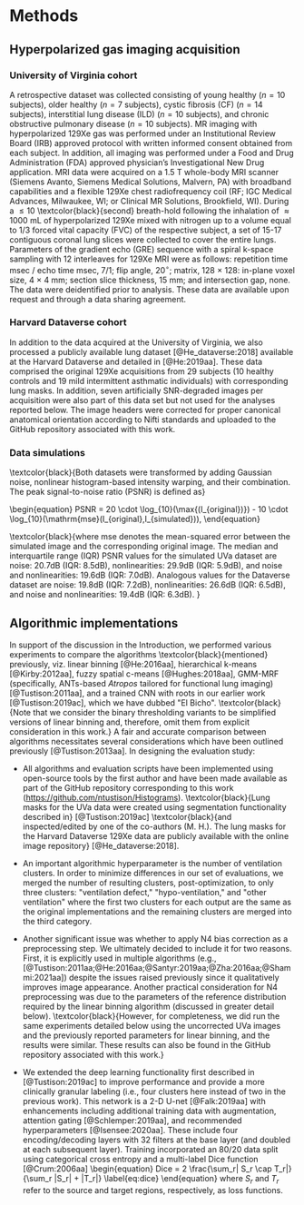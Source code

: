 
# Methods

## Hyperpolarized gas imaging acquisition

### University of Virginia cohort

A retrospective dataset was collected consisting of young healthy ($n=10$
subjects), older healthy ($n=7$ subjects), cystic fibrosis (CF) ($n=14$
subjects), interstitial lung disease (ILD) ($n=10$ subjects), and chronic
obstructive pulmonary disease ($n=10$ subjects). MR imaging with hyperpolarized
129Xe gas was performed under an Institutional Review Board (IRB) approved
protocol with written informed consent obtained from each subject. In addition,
all imaging was performed under a Food and Drug Administration (FDA) approved
physician’s Investigational New Drug application. MRI data were acquired on a
1.5 T whole-body MRI scanner (Siemens Avanto, Siemens Medical Solutions,
Malvern, PA) with broadband capabilities and a flexible 129Xe chest
radiofrequency coil (RF; IGC Medical Advances, Milwaukee, WI; or Clinical MR
Solutions, Brookfield, WI). During a $\leq 10$ \textcolor{black}{second}
breath-hold following the inhalation of $\approx 1000$ mL of hyperpolarized
129Xe mixed with nitrogen up to a volume equal to 1/3 forced vital capacity
(FVC) of the respective subject, a set of 15-17 contiguous coronal lung slices
were collected to cover the entire lungs. Parameters of the gradient echo (GRE)
sequence with a spiral k-space sampling with 12 interleaves for 129Xe MRI were
as follows: repetition time msec / echo time msec, 7/1; flip angle,
20$^{\circ}$; matrix, 128 $\times$ 128: in-plane voxel size, 4 $\times$ 4 mm;
section slice thickness, 15 mm; and intersection gap, none. The data were
deidentified prior to analysis.  These data are available upon request and
through a data sharing agreement.

### Harvard Dataverse cohort

In addition to the data acquired at the University of Virginia, we also
processed a publicly available lung dataset [@He_dataverse:2018] available at
the Harvard Dataverse and detailed in [@He:2019aa].  These data comprised
the original 129Xe acquisitions from 29 subjects (10 healthy controls
and 19 mild intermittent asthmatic individuals) with corresponding lung masks.
In addition, seven artificially SNR-degraded images per acquisition were also
part of this data set but not used for the analyses reported below.  The image headers were
corrected for proper canonical anatomical orientation according to Nifti
standards and uploaded to the GitHub repository associated with this work.

### Data simulations

\textcolor{black}{Both datasets were transformed by adding Gaussian
noise, nonlinear histogram-based intensity warping, and their combination. The
peak signal-to-noise ratio (PSNR) is defined as}

\begin{equation}
PSNR = 20 \cdot \log_{10}(\max{(I_{original})}) - 10 \cdot \log_{10}(\mathrm{mse}(I_{original},I_{simulated})),
\end{equation}

\textcolor{black}{where $\mathrm{mse}$ denotes the mean-squared error between the
simulated image and the corresponding original image.  The median and interquartile range (IQR) PSNR
values for the simulated UVa dataset are noise: 20.7dB (IQR: 8.5dB),
nonlinearities: 29.9dB (IQR: 5.9dB), and noise and nonlinearities: 19.6dB (IQR:
7.0dB). Analogous values for the Dataverse dataset are noise: 19.8dB (IQR:
7.2dB), nonlinearities: 26.6dB (IQR: 6.5dB), and noise and nonlinearities:
19.4dB (IQR: 6.3dB). }

## Algorithmic implementations

In support of the discussion in the Introduction, we performed various
experiments to compare the algorithms \textcolor{black}{mentioned} previously,
viz. linear binning [@He:2016aa], hierarchical k-means [@Kirby:2012aa], fuzzy
spatial c-means [@Hughes:2018aa], GMM-MRF (specifically, ANTs-based _Atropos_
tailored for functional lung imaging) [@Tustison:2011aa], and a trained CNN with
roots in our earlier work [@Tustison:2019ac], which we have dubbed "El Bicho".
\textcolor{black}{Note that we consider the binary thresholding variants to be
simplified versions of linear binning and, therefore, omit them from explicit
consideration in this work.}  A fair and accurate comparison between algorithms
necessitates several considerations which have been outlined previously
[@Tustison:2013aa].  In designing the evaluation study:

* All algorithms and evaluation scripts have been implemented using open-source
  tools by the first author and have been made available as part of the GitHub
  repository corresponding to this work (https://github.com/ntustison/Histograms).
  \textcolor{black}{Lung masks for the UVa data were created using segmentation
  functionality described in} [@Tustison:2019ac] \textcolor{black}{and
  inspected/edited by one of the co-authors (M. H.).  The lung masks for the
  Harvard Dataverse 129Xe data are publicly available with the online image
  repository} [@He_dataverse:2018].

* An important algorithmic hyperparameter is the number of ventilation
  clusters.  In order to minimize differences in our set of evaluations, we
  merged the number of resulting clusters, post-optimization, to only three
  clusters: "ventilation defect," "hypo-ventilation," and "other ventilation"
  where the first two clusters for each output are the same as the original
  implementations and the remaining clusters are merged into the third category.

* Another significant issue was whether to apply N4 bias correction
  as a preprocessing step.  We ultimately decided to include it for
  two reasons. First, it is explicitly used in multiple algorithms (e.g.,
  [@Tustison:2011aa;@He:2016aa;@Santyr:2019aa;@Zha:2016aa;@Shammi:2021aa])
  despite the issues raised previously since it qualitatively
  improves image appearance.  Another practical consideration for N4
  preprocessing was due to the parameters of the reference distribution required
  by the linear binning algorithm (discussed in greater detail below).  \textcolor{black}{However, for completeness,
  we did run the same experiments detailed below using the uncorrected UVa
  images and the previously reported parameters for linear binning, and the
  results were similar.  These results can also be found in the GitHub repository
  associated with this work.}

*  We extended the deep learning functionality first described in
   [@Tustison:2019ac] to improve performance and provide a more clinically
   granular labeling (i.e., four clusters here instead of two in the previous
   work). This network is a 2-D U-net [@Falk:2019aa] with enhancements including
   additional training data with augmentation, attention gating
   [@Schlemper:2019aa], and recommended hyperparameters [@Isensee:2020aa]. These
   include four encoding/decoding layers with 32 filters at the base layer (and
   doubled at each subsequent layer).  Training incorporated an 80/20 data split
   using categorical cross entropy and a multi-label Dice function [@Crum:2006aa]
    \begin{equation}
      Dice = 2 \frac{\sum_r| S_r \cap T_r|}{\sum_r |S_r| + |T_r|}
      \label{eq:dice}
    \end{equation}
   where $S_r$ and $T_r$ refer to the source and target regions, respectively,
   as loss functions.


<!-- ## Introduction of the image-based "El Bicho" network

### Network training

"El Bicho" is a 2-D U-net network which was trained with several parameters
recommended by recent exploratory work [@Isensee:2020aa].  The images are
sufficiently small such that 3-D training is possible.  However, given the large
voxel anisotropy for much of our data (both coronal and axial), we found a 2-D
approach to be sufficient.  Nevertheless, a 2.5-D approach is an optional way to
run the code for isotropic data where network prediction can occur in more than
one slice direction and the results subsequently averaged. Four total network
layers were employed with 32 filters at the base layer which was doubled at each
subsequent layer.  Multiple training runs were performed where initial runs
employed categorical cross entropy as the loss function.  Upon convergence,
training continued with the multi-label Dice function [@Crum:2006aa]

\begin{equation}
   Dice = 2 \frac{\sum_r| S_r \cap T_r|}{\sum_r |S_r| + |T_r|}
   \label{eq:dice}
\end{equation}

where $S_r$ and $T_r$ refer to the source and target regions, respectively. -->

<!--
\begin{figure}[!htb]
  \centering
  \begin{subfigure}{0.33\textwidth}
    \centering
    \includegraphics[width=0.95\linewidth]{Figures/sample_ventilation_9.png}
    \caption{Original.}
  \end{subfigure}%
  \begin{subfigure}{0.33\textwidth}
    \centering
    \includegraphics[width=0.95\linewidth]{Figures/sample_ventilation_intensity_warped_9.png}
    \caption{Nonlinear intensity warping.}
  \end{subfigure}
  \begin{subfigure}{0.33\textwidth}
    \centering
    \includegraphics[width=0.95\linewidth]{Figures/sample_ventilation_noise_9.png}
    \caption{Noise.}
  \end{subfigure}
  \caption{Custom data augmentation strategies for training to force a solution
  which focuses on the underlying ventilation-based lung structure.  (b)
  Nonlinear intensity warping based on smoothly varying perturbations of the
  image histogram.  (c) Additive Gaussian noise included for increasing the
  robustness of the segmentation network.}
\label{fig:sample_ventilation}
\end{figure}
-->

<!-- Training data (using an 80/20---training/testing split) was composed of the
ventilation image, lung mask, and corresponding ventilation-based parcellation.
The lung parcellation comprised four labels based on the Atropos
ventilation-based segmentation [@Tustison:2011aa]. Six clusters were used to
create the training data and combined to four for training the CNN. In using
this GMM-MRF algorithm (which is the only one to use spatial information in the
form of the MRF prior), we attempt to bootstrap a superior network-based
segmentation approach by using the encoder-decoder structure of the U-net
architecture as a dimensionality reduction technique.  None of the evaluation
data used in this work were used as training data.  Responses from two subjects
at the last layer of the network (with $n = 32$ filters) are illustrated in Figure
\ref{fig:featureImages}.

A total of five random slices per image were selected in the acquisition
direction (both axial and coronal) for inclusion within a given batch (batch
size = 128 slices). Prior to slice extraction, both random noise and
randomly-generated, nonlinear intensity warping was added to the 3-D image
 using ANTsR/ANTsRNet functions
(``ANTsR::addNoiseToImage``, and ``ANTsRNet::histogramWarpImageIntensities``)
with analogs in ANTsPy/ANTsPyNet .  3-D images were intensity normalized to have
0 mean and unit standard deviation.  The noise model was additive Gaussian with
0 mean and a randomly chosen standard deviation value between [0, 0.3].
Histogram-based intensity warping used the default parameters.  These data
augmentation parameters were chosen to provide realistic but potentially
difficult cases for training. In terms of hardware, all training was done on a
DGX (GPUs: 4X Tesla V100, system memory: 256 GB LRDIMM DDR4).

\begin{figure}[!htb]
  \centering
  \includegraphics[width=0.99\textwidth]{Figures/featureImages.pdf}
  \caption{Optimized feature responses from both the encoding and decoding branches
  of the U-net network generated from a (top) young healthy subject and (bottom) CF patient. Note
  that these are optimized responses which take advantage of both the intensities and
  their spatial relationships. }
\label{fig:featureImages}
\end{figure}

### Pipeline processing

An example R-based code snippet is provided in Listing \ref{listing:elBicho}
demonstrating how to process a single ventilation image using
``ANTsRNet::elBicho``. If a simultaneous proton image has been acquired,
``ANTsRNet::lungExtraction`` can be used to generate the requisite lung mask
input.  As mentioned previously, by default the prediction occurs slice-by-slice
along the direction of anisotropy. Alternatively, prediction can be performed
in all three canonical directions and averaged to produce the final solution.

\vspace{10mm}

\setstretch{1.0}

\lstset{frame = htb,
        framerule = 0.25pt,
        float,
        fontadjust,
        backgroundcolor={\color{listlightgray}},
        basicstyle = {\ttfamily\scriptsize},
        keywordstyle = {\ttfamily\color{listkeyword}\textbf},
        identifierstyle = {\ttfamily},
        commentstyle = {\ttfamily\color{listcomment}\textit},
        stringstyle = {\ttfamily},
        showstringspaces = false,
        showtabs = false,
        numbers = none,
        numbersep = 6pt,
        numberstyle={\ttfamily\color{listnumbers}},
        tabsize = 2,
        language=python,
        floatplacement=!h,
        caption={\small ANTsR/ANTsRNet command calls for processing
        a single ventilation image using El Bicho.
        },
        captionpos=b,
        label=listing:elBicho
        }
\begin{lstlisting}
library( ANTsR )
library( ANTsRNet )

# Read in proton and ventilation images.
protonImage <- antsImageRead( "proton.nii.gz" )
ventilationImage <- antsImageRead( "ventilation.nii.gz" )

# Use deep learning lung extraction to get lung mask from proton image.
lungMask <- lungExtraction( protonImage, modality = "proton", verbose = TRUE )

# Run deep learning ventilation-based segmentation.
seg <- elBicho( ventilationImage, lungMask, verbose = TRUE )

# Write segmentation and probability images to disk.
antsImageWrite( seg$segmentationImage, "segmentation.nii.gz" )
antsImageWrite( seg$probabilityImages[[1]], "probability1.nii.gz" )
antsImageWrite( seg$probabilityImages[[2]], "probability2.nii.gz" )
antsImageWrite( seg$probabilityImages[[3]], "probability3.nii.gz" )
antsImageWrite( seg$probabilityImages[[4]], "probability4.nii.gz" )
\end{lstlisting}
\setstretch{1.5}
 -->
